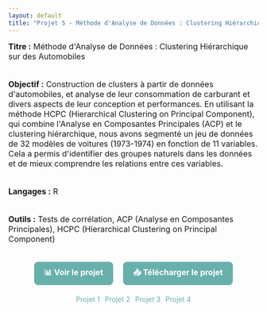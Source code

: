 ```yaml
---
layout: default
title: "Projet 5 - Méthode d'Analyse de Données : Clustering Hiérarchique sur des Automobiles"
---
```


<div style="font-size: 16px;">
  <strong>Titre :</strong> Méthode d'Analyse de Données : Clustering Hiérarchique sur des Automobiles
  <br><br>

  <strong>Objectif :</strong> Construction de clusters à partir de données d'automobiles, et analyse de leur consommation de carburant et divers aspects de leur conception et performances. En utilisant la méthode HCPC (Hierarchical Clustering on Principal Component), qui combine l'Analyse en Composantes Principales (ACP) et le clustering hiérarchique, nous avons segmenté un jeu de données de 32 modèles de voitures (1973-1974) en fonction de 11 variables. Cela a permis d'identifier des groupes naturels dans les données et de mieux comprendre les relations entre ces variables.
  <br><br>

  <strong>Langages :</strong> R
  <br><br>

  <strong>Outils :</strong> Tests de corrélation, ACP (Analyse en Composantes Principales), HCPC (Hierarchical Clustering on Principal Component)
  <br><br>
</div>

<div style="display: flex; gap: 20px; justify-content: center; margin-bottom: 20px;">
  <a href="https://Perrinewtr.github.io/Portfolio/automobile.pdf" target="_blank" class="button-link">📊 Voir le projet</a>
  <a href="https://raw.githubusercontent.com/Perrinewtr/Portfolio/main/automobile.pdf" class="button-link">📥 Télécharger le projet</a>
</div>

<!-- Liens simples pour les projets -->
<div style="display: flex; gap: 10px; justify-content: center;">
  <a href="{{ site.baseurl }}/projet" class="projet-link">Projet 1</a>
  <a href="{{ site.baseurl }}/projet2" class="projet-link">Projet 2</a>
  <a href="{{ site.baseurl }}/arthero" class="projet-link">Projet 3</a>
  <a href="{{ site.baseurl }}/survie" class="projet-link">Projet 4</a>
</div>

<style>
  /* Style des boutons */
  .button-link {
      padding: 10px 20px;
      background-color: #68B0AB;
      color: white;
      text-decoration: none;
      border-radius: 8px;
      font-size: 16px;
      font-weight: bold;
      transition: background-color 0.3s;
      display: inline-block;
  }

  .button-link:hover {
      background-color: #4a8b83; /* Couleur au survol */
  }

  /* Style des liens simples */
  .projet-link {
      color: #68B0AB;
      text-decoration: none;
      font-size: 14px;
      font-weight: normal; /* Retirer le gras */
  }

  .projet-link:hover {
      text-decoration: underline;
      color: #4a8b83;
  }
</style>
